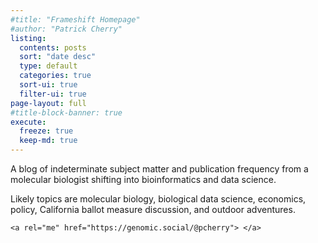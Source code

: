 ```yaml
---
#title: "Frameshift Homepage"
#author: "Patrick Cherry"
listing:
  contents: posts
  sort: "date desc"
  type: default
  categories: true
  sort-ui: true
  filter-ui: true
page-layout: full
#title-block-banner: true
execute:
  freeze: true
  keep-md: true
---
```






A blog of indeterminate subject matter and publication frequency from a molecular biologist shifting into bioinformatics and data science.

Likely topics are molecular biology, biological data science, economics, policy, California ballot measure discussion, and outdoor adventures.





```{=html}
<a rel="me" href="https://genomic.social/@pcherry"> </a>
```